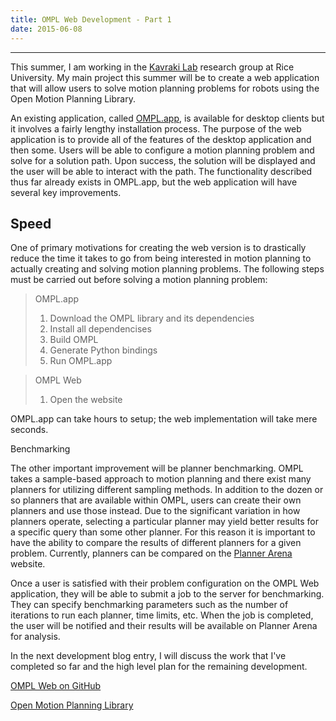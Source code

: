 ```yaml
---
title: OMPL Web Development - Part 1
date: 2015-06-08
---
```


---

This summer, I am working in the [Kavraki Lab](http://www.kavrakilab.org)
research group at Rice University. My main project this summer will be to
create a web application that will allow users to solve motion planning
problems for robots using the Open Motion Planning Library.

An existing application, called
[OMPL.app](http://ompl.kavrakilab.org/gui.html), is available for desktop clients
but it involves a fairly lengthy installation process. The purpose of the web
application is to provide all of the features of the desktop application and
then some. Users will be able to configure a motion planning problem and solve
for a solution path. Upon success, the solution will be displayed and the user
will be able to interact with the path. The functionality described thus far
already exists in OMPL.app, but the web application will have several key
improvements.

## Speed

One of primary motivations for creating the web version is to drastically
reduce the time it takes to go from being interested in motion planning to
actually creating and solving motion planning problems. The
following steps must be carried out before solving a motion planning problem:

>OMPL.app
>
>1. Download the OMPL library and its dependencies
>2. Install all dependencises
>3. Build OMPL
>4. Generate Python bindings
>5. Run OMPL.app

>OMPL Web
>
>1. Open the website

OMPL.app can take hours to setup; the web implementation will take mere seconds.

<div class="subtitle">Benchmarking</div>

The other important improvement will be planner benchmarking. OMPL takes a
sample-based approach to motion planning and there exist many planners for
utilizing different sampling methods. In addition to the dozen or so planners
that are available within OMPL, users can create their own planners and use
those instead. Due to the significant variation in how planners operate,
selecting a particular planner may yield better results for a specific query
than some other planner. For this reason it is important to have the ability to
compare the results of different planners for a given problem. Currently,
planners can be compared on the [Planner Arena](http://plannerarena.org) website.

Once a user is satisfied with their problem configuration on the OMPL Web
application, they will be able to submit a job to the server
for benchmarking. They can specify benchmarking parameters such as
the number of iterations to run each planner, time limits, etc. When the job is
completed, the user will be notified and their results will be available
on Planner Arena for analysis.

In the next development blog entry, I will discuss the work that I've completed
so far and the high level plan for the remaining development.

[OMPL Web on GitHub](https://github.com/prb2/omplweb)

[Open Motion Planning Library](http://ompl.kavrakilab.org)
